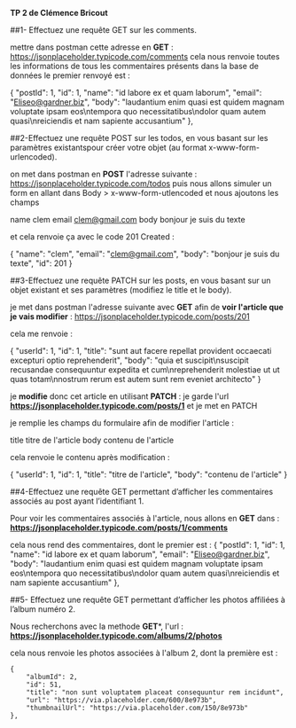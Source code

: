 **TP 2 de Clémence Bricout**

##1- Effectuez une requête GET sur les comments.

mettre dans postman cette adresse en **GET**  :
https://jsonplaceholder.typicode.com/comments 
cela nous renvoie toutes les informations de tous les commentaires présents dans la base de données
le premier renvoyé est :     

{
        "postId": 1,
        "id": 1,
        "name": "id labore ex et quam laborum",
        "email": "Eliseo@gardner.biz",
        "body": "laudantium enim quasi est quidem magnam voluptate ipsam eos\ntempora quo necessitatibus\ndolor quam autem quasi\nreiciendis et nam sapiente accusantium"
    },



##2-Effectuez une requête POST sur les todos, en vous basant sur les paramètres existantspour créer votre objet (au format x-www-form-urlencoded).

on met dans postman en **POST** l'adresse suivante :
https://jsonplaceholder.typicode.com/todos
puis nous allons simuler un form en allant dans Body > x-www-form-utlencoded et nous ajoutons les champs 

name  clem 
email clem@gmail.com
body bonjour je suis du texte

et cela renvoie ça avec le code 201 Created :

{
    "name": "clem",
    "email": "clem@gmail.com",
    "body": "bonjour je suis du texte",
    "id": 201
}



##3-Effectuez une requête PATCH sur les posts, en vous basant sur un objet existant et ses paramètres (modifiez le title et le body).

je met dans postman l'adresse suivante avec **GET** afin de **voir l'article que je vais modifier** :
https://jsonplaceholder.typicode.com/posts/201

cela me renvoie :

{
    "userId": 1,
    "id": 1,
    "title": "sunt aut facere repellat provident occaecati excepturi optio reprehenderit",
    "body": "quia et suscipit\nsuscipit recusandae consequuntur expedita et cum\nreprehenderit molestiae ut ut quas totam\nnostrum rerum est autem sunt rem eveniet architecto"
}

je **modifie** donc cet article en utilisant **PATCH** :
je garde l'url **https://jsonplaceholder.typicode.com/posts/1** et je met en PATCH 

je remplie les champs du formulaire afin de modifier l'article :

title   titre de l'article
body    contenu de l'article

cela renvoie le contenu après modification :

{
    "userId": 1,
    "id": 1,
    "title": "titre de l'article",
    "body": "contenu de l'article"
}

##4-Effectuez une requête GET permettant d’afficher les commentaires associés au post ayant l’identifiant 1.

Pour voir les commentaires associés à l'article, nous allons en **GET** dans : 
**https://jsonplaceholder.typicode.com/posts/1/comments**

cela nous rend des commentaires, dont le premier est :
 {
        "postId": 1,
        "id": 1,
        "name": "id labore ex et quam laborum",
        "email": "Eliseo@gardner.biz",
        "body": "laudantium enim quasi est quidem magnam voluptate ipsam eos\ntempora quo necessitatibus\ndolor quam autem quasi\nreiciendis et nam sapiente accusantium"
},

##5- Effectuez une requête GET permettant d’afficher les photos affiliées à l’album numéro 2.

Nous recherchons avec la methode **GET***, l'url :
**https://jsonplaceholder.typicode.com/albums/2/photos**

cela nous renvoie les photos associées à l'album 2, dont la première est :

    {
        "albumId": 2,
        "id": 51,
        "title": "non sunt voluptatem placeat consequuntur rem incidunt",
        "url": "https://via.placeholder.com/600/8e973b",
        "thumbnailUrl": "https://via.placeholder.com/150/8e973b"
    },
